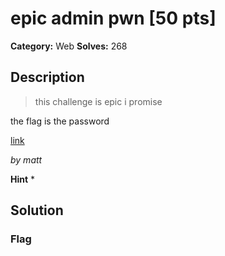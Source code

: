 # epic admin pwn [50 pts]

**Category:** Web
**Solves:** 268

## Description
>this challenge is epic i promise

the flag is the password

[link](http://web2.utctf.live:5006/)

_by matt_

**Hint**
* 

## Solution

### Flag

